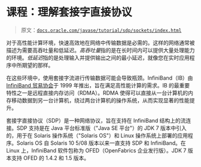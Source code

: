 # 课程：理解套接字直接协议

> 原文：[`docs.oracle.com/javase/tutorial/sdp/sockets/index.html`](https://docs.oracle.com/javase/tutorial/sdp/sockets/index.html)

对于高性能计算环境，快速高效地在网络中传输数据是必需的。这样的网络通常被描述为需要高吞吐量和低延迟。*高吞吐量*指的是在长时间内可以提供大量处理能力的环境。*低延迟*指的是处理输入并提供输出之间的最小延迟，就像您在实时应用程序中所期望的那样。

在这些环境中，使用套接字流进行传输数据可能会导致瓶颈。InfiniBand（IB）由[InfiniBand 贸易协会](http://www.infinibandta.org/)于 1999 年推出，旨在满足高性能计算的需求。IB 的最重要特性之一是远程直接内存访问（RDMA）。RDMA 使得可以直接从一台计算机的内存移动数据到另一台计算机，绕过两台计算机的操作系统，从而实现显著的性能提升。

套接字直接协议（SDP）是一种网络协议，旨在支持在 InfiniBand 结构上的流连接。SDP 支持是在 Java 平台标准版（"Java SE 平台"）的 JDK 7 版本中引入的，用于在 Solaris 操作系统（"Solaris OS"）和 Linux 操作系统上部署的应用程序。Solaris OS 自 Solaris 10 5/08 版本以来一直支持 SDP 和 InfiniBand。在 Linux 上，InfiniBand 软件包称为 OFED（OpenFabrics 企业发行版）。JDK 7 版本支持 OFED 的 1.4.2 和 1.5 版本。
